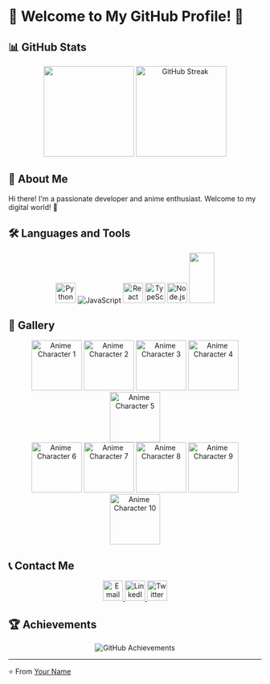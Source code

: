 # 🌸 Welcome to My GitHub Profile! 🌸

## 📊 GitHub Stats

<div align="center">
  <img height="180em" src="https://media2.giphy.com/media/v1.Y2lkPTc5MGI3NjExanA5ZXk2Y2o3bzgxbmpzcWVnM2xlMTVuaTZkd2JvZ21wN3EwNTg2bSZlcD12MV9pbnRlcm5hbF9naWZfYnlfaWQmY3Q9cw/68O3K8YoyQRvG/giphy.gif"/>
  <img height="180em" src="/path/to/anime-character-2.gif" alt="GitHub Streak"/>
</div>

## 🌟 About Me

Hi there! I'm a passionate developer and anime enthusiast. Welcome to my digital world! 🚀

## 🛠️ Languages and Tools

<div align="center">
  <img src="https://img.shields.io/badge/Python-FFD43B?style=for-the-badge&logo=python&logoColor=blue" height="40" alt="Python"/>
  <img src="https://i.pinimg.com/originals/12/27/87/1227871fe4361ab20682a552629faf3a.jpg" alt="JavaScript"/>
  <img src="https://img.shields.io/badge/React-20232A?style=for-the-badge&logo=react&logoColor=61DAFB" height="40" alt="React"/>
  <img src="https://img.shields.io/badge/TypeScript-007ACC?style=for-the-badge&logo=typescript&logoColor=white" height="40" alt="TypeScript"/>
  <img src="https://img.shields.io/badge/Node.js-339933?style=for-the-badge&logo=nodedotjs&logoColor=white" height="40" alt="Node.js"/>
  <img src="https://github.com/cat-milk/Anime-Girls-Holding-Programming-Books/blob/master/NodeJs/Girl_With_Glasses_Blue_Eyes_Covering_Face_With_Express_In_Action_Book.png" width="50" height="100" />
</div>

## 🌈 Gallery

<div align="center">
  <img src="/path/to/anime-character-3.gif" width="100" alt="Anime Character 1"/>
  <img src="/path/to/anime-character-4.gif" width="100" alt="Anime Character 2"/>
  <img src="/path/to/anime-character-5.gif" width="100" alt="Anime Character 3"/>
  <img src="/path/to/anime-character-6.gif" width="100" alt="Anime Character 4"/>
  <img src="/path/to/anime-character-7.gif" width="100" alt="Anime Character 5"/>
</div>

<div align="center">
  <img src="/path/to/anime-character-8.gif" width="100" alt="Anime Character 6"/>
  <img src="/path/to/anime-character-9.gif" width="100" alt="Anime Character 7"/>
  <img src="/path/to/anime-character-10.gif" width="100" alt="Anime Character 8"/>
  <img src="/path/to/anime-character-11.gif" width="100" alt="Anime Character 9"/>
  <img src="/path/to/anime-character-12.gif" width="100" alt="Anime Character 10"/>
</div>

## 📞 Contact Me

<div align="center">
  <a href="mailto:youremail@example.com">
    <img src="/path/to/email-icon.png" width="40" alt="Email"/>
  </a>
  <a href="https://linkedin.com/in/yourprofile">
    <img src="/path/to/linkedin-icon.png" width="40" alt="LinkedIn"/>
  </a>
  <a href="https://twitter.com/yourprofile">
    <img src="/path/to/twitter-icon.png" width="40" alt="Twitter"/>
  </a>
</div>

## 🏆 Achievements

<div align="center">
  <img src="/path/to/trophy-background.gif" alt="GitHub Achievements"/>
</div>

---

⭐ From [Your Name](https://github.com/yourusername)

